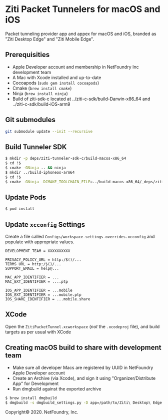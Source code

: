 # Ziti Packet Tunnelers for macOS and iOS 
Packet tunneling provider app and appex for macOS and iOS, branded as "Ziti Desktop Edge" and "Ziti Mobile Edge".

## Prerequisities
* Apple Developer account and membership in NetFoundry Inc development team
* A Mac with Xcode installed and up-to-date
* Cocoapods (`sudo gem install cocoapods`)
* Cmake (`brew install cmake`)
* Ninja (`brew install ninja`)
* Build of ziti-sdk-c located at ../ziti-c-sdk/build-Darwin-x86_64 and ../ziti-c-sdk/build-iOS-arm9

## Git submodules
```bash
git submodule update --init --recursive
```

## Build Tunneler SDK
```bash
$ mkdir -p deps/ziti-tunneler-sdk-c/build-macos-x86_64
$ cd !$
$ cmake -GNinja .. && ninja
$ mkdir ../build-iphoneos-arm64
$ cd !$
$ cmake -GNinja -DCMAKE_TOOLCHAIN_FILE=../build-macos-x86_64/_deps/ziti-sdk-c-src/toolchains/iOS-arm64.cmake .. && ninja
```
## Update Pods
```bash
$ pod install
```

## Update `xcconfig` Settings
Create a file called `Configs/workspace-settings-overrides.xcconfig` and populate with appropriate values. 
```
DEVELOPMENT_TEAM = XXXXXXXXXX

PRIVACY_POLICY_URL = http:/$()/...
TERMS_URL = http:/$()/...
SUPPORT_EMAIL = help@...

MAC_APP_IDENTIFIER = ...
MAC_EXT_IDENTIFIER = ....ptp

IOS_APP_IDENTIFIER = ...mobile
IOS_EXT_IDENTIFIER = ...mobile.ptp
IOS_SHARE_IDENTIFIER = ...mobile.share
```

## XCode
Open the `ZitiPacketTunnel.xcworkspace` (_not_ the `.xcodeproj` file), and build targets as per usual with XCode

## Creating macOS build to share with development team
* Make sure all developer Macs are registered by UUID in NetFoundry Apple Developer account
* Create an Archive (via Xcode), and sign it using "Organizer/Distribute App" for Development
* Run dmgbuild against the exported archive
```bash
$ brew install dmgbuild
$ dmgbuild -s dmgbuild_settings.py -D app=/path/to/Ziti\ Desktop\ Edge.app "Ziti Desktop Edge" ZitiDesktopEdge.dmg
```

Copyright&copy; 2020. NetFoundry, Inc.
